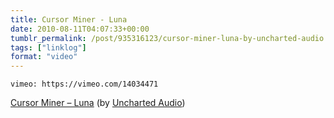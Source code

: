 ```yaml
---
title: Cursor Miner - Luna
date: 2010-08-11T04:07:33+00:00
tumblr_permalink: /post/935316123/cursor-miner-luna-by-uncharted-audio
tags: ["linklog"]
format: "video"
---
```


`vimeo: https://vimeo.com/14034471`

[Cursor Miner &#8211; Luna][1] (by [Uncharted Audio][2])

[1]: https://vimeo.com/14034471
[2]: https://vimeo.com/unchartedaudio
